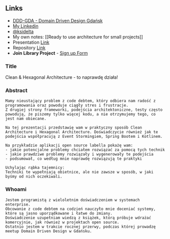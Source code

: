 ## Links

- [DDD-GDA - Domain Driven Design Gdańsk](https://www.meetup.com/pl-PL/ddd-gda/)
- [My Linkedin](https://www.linkedin.com/in/piotr-suwa%C5%82a-928b1817a/)
- [@ksidelta](https://twitter.com/ksidelta)
- My own notes: [[Ready to use architecture for small projects]]
- Presentation [Link](https://github.com/oneacik/reveal-cleanhex)
- Repository [Link](https://github.com/hspsh/labella)
- **Join Library Project** - [Sign up Form](https://forms.gle/YG3Yy3ZmqeDFzWTP6)

### Title

Clean & Hexagonal Architecture - to naprawdę działa!

### Abstract

```
Mamy nieustający problem z code debtem, który odbiera nam radość z programowania oraz powoduje ciągły stres i frustracje.
Z drugiej strony frameworki, podejścia architektoniczne, testy często powodują, że piszemy tylko więcej kodu, a nie otrzymujemy tego, co jest nam obiecane.

Na tej prezentacji przedstawię wam w praktyczny sposób Clean Architecture i Hexagonal Architecture. Doświadczycie również jak te podejścia współpracują z Event Stormingiem, Spring Bootem i Kotlinem.

Na przykładzie aplikacji open source labella pokażę wam:
- jakie potencjalne problemy chciałem rozwiązać za pomocą tych technik
- jakie prawdziwe problemy rozwiązały i wygenerowały te podejścia
- podsumował, co według mnie naprawdę rozwiązują te praktyki

Uchylając rąbka tajemnicy:
Techniki te wypełniają obietnice, ale nie zawsze w sposób, w jaki byśmy od nich oczekiwali.
```

### Whoami

```
Jestem programistą z wieloletnim doświadczeniem w systemach enterprise.
Obcowanie z code debtem na codzień nauczyło mnie doceniać systemy, które są jasno uporządkowane i łatwe do zmiany.
Doświadczenie uzupełniam wiedzą z książek, którą próbuje wdrażać komercyjnie, jak również w projektach open source.
Ostatnio jestem w trakcie rocznej przerwy, podczas której prowadzę meetup Domain Driven Design w Gdańsku.
```
